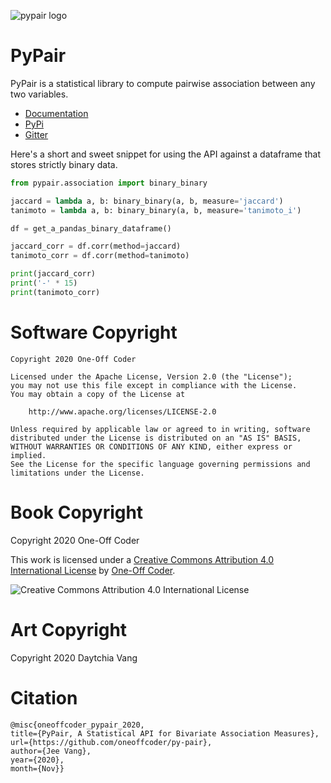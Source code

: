 ![pypair logo](https://py-pair.readthedocs.io/_images/logo.png)

# PyPair

PyPair is a statistical library to compute pairwise association between any two variables.

- [Documentation](https://py-pair.readthedocs.io/)
- [PyPi](https://pypi.org/project/pypair/) 
- [Gitter](https://gitter.im/dataflava/py-pair)

Here's a short and sweet snippet for using the API against a dataframe that stores strictly binary data.

```python
from pypair.association import binary_binary

jaccard = lambda a, b: binary_binary(a, b, measure='jaccard')
tanimoto = lambda a, b: binary_binary(a, b, measure='tanimoto_i')

df = get_a_pandas_binary_dataframe()

jaccard_corr = df.corr(method=jaccard)
tanimoto_corr = df.corr(method=tanimoto)

print(jaccard_corr)
print('-' * 15)
print(tanimoto_corr)
```

# Software Copyright

```
Copyright 2020 One-Off Coder

Licensed under the Apache License, Version 2.0 (the "License");
you may not use this file except in compliance with the License.
You may obtain a copy of the License at

    http://www.apache.org/licenses/LICENSE-2.0

Unless required by applicable law or agreed to in writing, software
distributed under the License is distributed on an "AS IS" BASIS,
WITHOUT WARRANTIES OR CONDITIONS OF ANY KIND, either express or implied.
See the License for the specific language governing permissions and
limitations under the License.
```

# Book Copyright

Copyright 2020 One-Off Coder

This work is licensed under a [Creative Commons Attribution 4.0 International License](https://creativecommons.org/licenses/by/4.0/) by [One-Off Coder](https://www.oneoffcoder.com).

![Creative Commons Attribution 4.0 International License](https://i.creativecommons.org/l/by/4.0/88x31.png "Creative Commons Attribution 4.0 International License")

# Art Copyright

Copyright 2020 Daytchia Vang

# Citation

```
@misc{oneoffcoder_pypair_2020,
title={PyPair, A Statistical API for Bivariate Association Measures},
url={https://github.com/oneoffcoder/py-pair},
author={Jee Vang},
year={2020},
month={Nov}}
```
